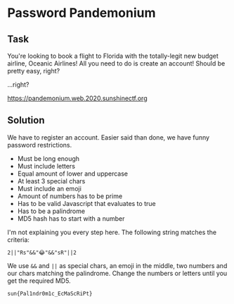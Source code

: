 # Password Pandemonium

## Task

You're looking to book a flight to Florida with the totally-legit new budget airline, Oceanic Airlines! All you need to do is create an account! Should be pretty easy, right?

...right?

https://pandemonium.web.2020.sunshinectf.org

## Solution

We have to register an account. Easier said than done, we have funny password restrictions.

 - Must be long enough
 - Must include letters
 - Equal amount of lower and uppercase
 - At least 3 special chars
 - Must include an emoji
 - Amount of numbers has to be prime
 - Has to be valid Javascript that evaluates to true
 - Has to be a palindrome
 - MD5 hash has to start with a number

I'm not explaining you every step here. The following string matches the criteria:

`2||"Rs"&&"😂"&&"sR"||2`

We use `&&` and `||` as special chars, an emoji in the middle, two numbers and our chars matching the palindrome. Change the numbers or letters until you get the required MD5.

`sun{Pal1ndr0m1c_EcMaScRiPt}`
